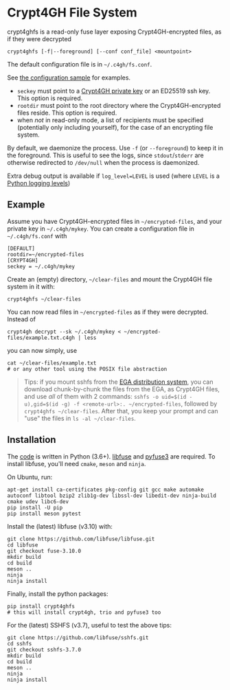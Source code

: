 # Crypt4GH File System

crypt4ghfs is a read-only fuse layer exposing Crypt4GH-encrypted files, as if they were decrypted

	crypt4ghfs [-f|--foreground] [--conf conf_file] <mountpoint>
	
The default configuration file is in `~/.c4gh/fs.conf`.

See [the configuration sample](crypt4ghfs.conf.sample) for examples.

* `seckey` must point to a [Crypt4GH private key](https://crypt4gh.readthedocs.io/en/latest/keys.html) or an ED25519 ssh key. This option is required.
* `rootdir` must point to the root directory where the Crypt4GH-encrypted files reside. This option is required.
* when _not_ in read-only mode, a list of recipients must be specified (potentially only including yourself), for the case of an encrypting file system.

By default, we daemonize the process. Use `-f` (or `--foreground`) to keep it in the foreground. This is useful to see the logs, since `stdout`/`stderr` are otherwise redirected to `/dev/null` when the process is daemonized.

Extra debug output is available if `log_level=LEVEL` is used (where `LEVEL` is a [Python logging levels](https://docs.python.org/3/library/logging.html#levels))

## Example

Assume you have Crypt4GH-encrypted files in `~/encrypted-files`, and your private key in `~/.c4gh/mykey`.
You can create a configuration file in `~/.c4gh/fs.conf` with

	[DEFAULT]
	rootdir=~/encrypted-files
	[CRYPT4GH]
	seckey = ~/.c4gh/mykey

Create an (empty) directory, `~/clear-files` and mount the Crypt4GH file system in it with:

	crypt4ghfs ~/clear-files
	
You can now read files in `~/encrypted-files` as if they were decrypted.  
Instead of 

	crypt4gh decrypt --sk ~/.c4gh/mykey < ~/encrypted-files/example.txt.c4gh | less

you can now simply, use

	cat ~/clear-files/example.txt
	# or any other tool using the POSIX file abstraction

> Tips: if you mount sshfs from the [EGA distribution system](https://ega-archive.org/doc/distribution), you can download chunk-by-chunk
> the files from the EGA, as Crypt4GH files, and use _all_ of them with 2 commands: `sshfs -o uid=$(id -u),gid=$(id -g) -f <remote-url>:. ~/encrypted-files`, followed by `crypt4ghfs ~/clear-files`. After that, you keep your prompt and can "use" the files in `ls -al ~/clear-files`.
		

## Installation

The [code](ingestion/lega) is written in Python
(3.6+). [libfuse](https://github.com/libfuse/libfuse) and
[pyfuse3](https://github.com/libfuse/pyfuse3) are required. To install
libfuse, you'll need `cmake`, `meson` and `ninja`.

On Ubuntu, run:

	apt-get install ca-certificates pkg-config git gcc make automake autoconf libtool bzip2 zlib1g-dev libssl-dev libedit-dev ninja-build cmake udev libc6-dev
	pip install -U pip
    pip install meson pytest

Install the (latest) libfuse (v3.10) with:

    git clone https://github.com/libfuse/libfuse.git
    cd libfuse
    git checkout fuse-3.10.0
    mkdir build
    cd build
    meson ..
    ninja
    ninja install

Finally, install the python packages:

	pip install crypt4ghfs
	# this will install crypt4gh, trio and pyfuse3 too

For the (latest) SSHFS (v3.7), useful to test the above tips:

	git clone https://github.com/libfuse/sshfs.git
    cd sshfs
    git checkout sshfs-3.7.0
    mkdir build
    cd build
    meson ..
    ninja
    ninja install
